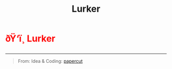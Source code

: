 ﻿---
lang: en-US
title: Lurker
prev:
next:
---

# <font color=red>ðŸ‘ï¸ <b>Lurker</b></font> <Badge text="Killing" type="tip" vertical="middle"/>
---

> From: Idea & Coding: [papercut](https://github.com/lars-wu)
